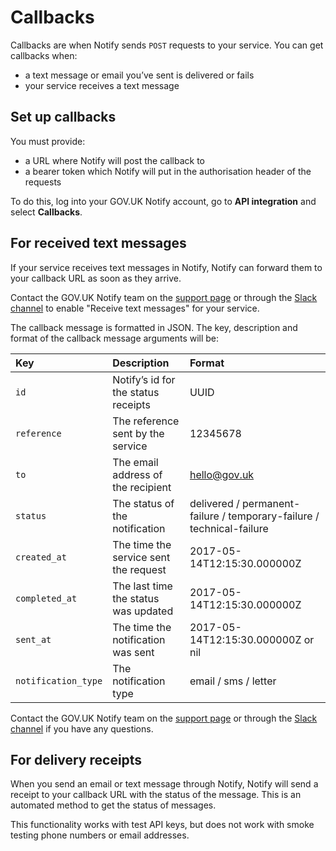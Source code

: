 # Callbacks

Callbacks are when Notify sends `POST` requests to your service. You can get callbacks when:

- a text message or email you’ve sent is delivered or fails
- your service receives a text message

## Set up callbacks

You must provide:

- a URL where Notify will post the callback to
- a bearer token which Notify will put in the authorisation header of the requests

To do this, log into your GOV.UK Notify account, go to __API integration__ and select __Callbacks__.

## For received text messages

If your service receives text messages in Notify, Notify can forward them to your callback URL as soon as they arrive.

Contact the GOV.UK Notify team on the [support page](https://www.notifications.service.gov.uk/support) or through the [Slack channel](https://govuk.slack.com/messages/C0AC2LX7E) to enable "Receive text messages" for your service.

The callback message is formatted in JSON. The key, description and format of the callback message arguments will be:

|Key|Description|Format|
|:---|:---|:---|
|`id`|Notify’s id for the status receipts|UUID|
|`reference`|The reference sent by the service|12345678|
|`to`|The email address of the recipient|hello@gov.uk|
|`status`|The status of the notification|delivered / permanent-failure / temporary-failure / technical-failure| 
|`created_at`|The time the service sent the request|2017-05-14T12:15:30.000000Z|
|`completed_at`|The last time the status was updated|2017-05-14T12:15:30.000000Z|
|`sent_at`|The time the notification was sent|2017-05-14T12:15:30.000000Z or nil|
|`notification_type`|The notification type|email / sms / letter|

Contact the GOV.UK Notify team on the [support page](https://www.notifications.service.gov.uk/support) or through the [Slack channel](https://govuk.slack.com/messages/C0AC2LX7E) if you have any questions.

## For delivery receipts

When you send an email or text message through Notify, Notify will send a receipt to your callback URL with the status of the message. This is an automated method to get the status of messages.  

This functionality works with test API keys, but does not work with smoke testing phone numbers or email addresses.
